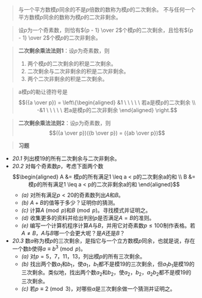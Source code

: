 >与一个平方数模$p$同余的不是$p$倍数的数称为模$p$的二次剩余。
>不与任何一个平方数模$p$同余的数称为模$p$的二次非剩余。

>设$p$为一个奇素数，则恰有${p - 1} \over 2$个模$p$的二次剩余，且恰有${p - 1} \over 2$个模$p$的二次非剩余。

>**二次剩余乘法法则1**：设$p$为奇素数，则
>1. 两个模$p$的二次剩余的积是二次剩余。
>2. 二次剩余与二次非剩余的积是二次非剩余。
>3. 两个二次非剩余的积是二次剩余。

>a模p的勒让德符号是$$({a \over p}) = \left\{\begin{aligned} &1 \ \ \ \ \ 若a是模p的二次剩余 \\ -&1 \ \ \ \ \ 若a是模p的二次非剩余 \end{aligned} \right.$$

>**二次剩余乘法法则2**：设p为奇素数，则$$({a \over p})({b \over p}) = ({ab \over p})$$

>**习题**

- *20.1* 列出模$19$的所有二次剩余与二次非剩余。
- *20.2* 对每个奇素数$p$，考虑下面两个数$$\begin{aligned} A &= 模p的所有满足1 \leq a < p的二次剩余a的和 \\ B &= 模p的所有满足1 \leq a < p的二次非剩余a的和 \end{aligned}$$
	- *(a)* 对所有满足$p < 20$的奇素数列出$A$和$B$。
	- *(b)* $A+B$的值等于多少？证明你的猜测。
	- *(c)* 计算$A \pmod{p}$和$B \pmod{p}$。寻找模式并证明之。
	- *(d)* 收集更多的资料并给出判别$p$是否满足$A = B$的准则。
	- *(e)* 编写一个计算机程序计算$A$与$B$，并用它对奇素数$p \leq 100$制作表格。若$A \neq B$，$A$与$B$哪一个会更大呢？是$A$还是$B$？
- *20.3* 数$a$称为模$p$的三次剩余，是指它与一个立方数模$p$同余，也就是说，存在一个数$b$使得$a \equiv b^3 \pmod{p}$。
	- *(a)* 对$p = 5，7，11，13$，列出模$p$的所有三次剩余。
	- *(b)* 找出两个数$a_1$和$b_1$，使$a_1，b_1$都不是模$19$的三次剩余，但$a_1b_1$是模$19$的三次剩余。类似地，找出两个数$a_2$和$b_2$，使$a_2，b_2，a_2b_2$都不是模$19$的三次剩余。
	- *(c)* 若$p \equiv 2 \pmod{3}$，对哪些$a$是三次剩余做一个猜测并证明之。